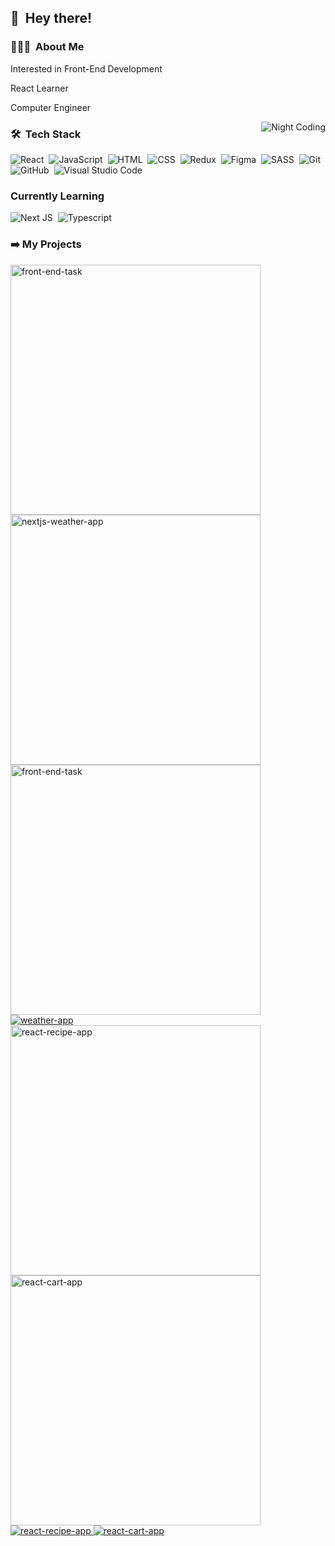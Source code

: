 
## 👋 &nbsp;Hey there!

### 👨🏻‍💻 &nbsp;About Me

<p>Interested in Front-End Development</p>
<p>React Learner</p>
<p>Computer Engineer</p>



<img alt="Night Coding" src="https://i.ibb.co/8zJYqRW/Night-Coding.gif" align="right"/>

### 🛠 &nbsp;Tech Stack

![React](https://img.shields.io/badge/-React-05122A?style=flat&logo=react)&nbsp;
![JavaScript](https://img.shields.io/badge/-JavaScript-05122A?style=flat&logo=javascript)&nbsp;
![HTML](https://img.shields.io/badge/-HTML-05122A?style=flat&logo=HTML5)&nbsp;
![CSS](https://img.shields.io/badge/-CSS-05122A?style=flat&logo=CSS3&logoColor=1572B6)&nbsp;
![Redux](https://img.shields.io/badge/-Redux-05122A?style=flat&logo=redux)&nbsp;
![Figma](https://img.shields.io/badge/-Figma-05122A?style=flat&logo=figma&logoColor=1572B6)&nbsp;
![SASS](https://img.shields.io/badge/-SASS-05122A?style=flat&logo=sass)&nbsp;
![Git](https://img.shields.io/badge/-Git-05122A?style=flat&logo=git)&nbsp;
![GitHub](https://img.shields.io/badge/-GitHub-05122A?style=flat&logo=github)&nbsp;
![Visual Studio Code](https://img.shields.io/badge/-Visual%20Studio%20Code-05122A?style=flat&logo=visual-studio-code&logoColor=007ACC)&nbsp;

### Currently Learning
![Next JS](https://img.shields.io/badge/-Next-05122A?style=flat&logo=next.js)&nbsp;
![Typescript](https://img.shields.io/badge/-Typescript-05122A?style=flat&logo=typescript&logoColor=1572B6)&nbsp;

### ➡️ My Projects
<p align="left">
  
   <!-- PROJECTS-FIRST-ROW -->
  <a href="https://frontend-task-react.vercel.app/" target="blank">
  <img  width="400" src="https://i.hizliresim.com/71bsv02.jpg" alt="front-end-task" />
  </a>
  <a href="https://weather-app-ten-green.vercel.app/" target="blank">
  <img  width="400" src="https://i.hizliresim.com/64jkby6.jpg" alt="nextjs-weather-app" />
  </a>
 
  <a href="https://github.com/floatingsquat/frontend-task-react" target="blank">
    <img width="400" align="" src="https://github-readme-stats.vercel.app/api/pin/?username=floatingsquat&repo=frontend-task-react&theme=aura_dark" alt="front-end-task" />
  </a>
  <a href="https://github.com/floatingsquat/weather-app" target="blank">
    <img align="" src="https://github-readme-stats.vercel.app/api/pin/?username=floatingsquat&repo=weather-app&theme=aura_dark" alt="weather-app" />
  </a>

  <!-- PROJECTS-SECOND-ROW -->
  
 <a href="https://react-recipe-app-liart.vercel.app/" target="blank">
 <img  width="400" src="https://i.hizliresim.com/icjfqat.jpg" alt="react-recipe-app" />
 </a>
 <a href="https://react-cart-app-seven.vercel.app/" target="blank">
  <img  width="400" src="https://i.hizliresim.com/eoxk62a.jpg" alt="react-cart-app" />
  </a>
 
  <a href="https://github.com/floatingsquat/react-recipe-app" target="blank">
    <img align="" src="https://github-readme-stats.vercel.app/api/pin/?username=floatingsquat&repo=react-recipe-app&theme=aura_dark" alt="react-recipe-app" />
  </a>
  <a href="https://github.com/floatingsquat/react-cart-app" target="blank">
    <img align="" src="https://github-readme-stats.vercel.app/api/pin/?username=floatingsquat&repo=react-cart-app&theme=aura_dark" alt="react-cart-app" />
  </a>
  
</p>

<!-- PROJECTS-END -->
